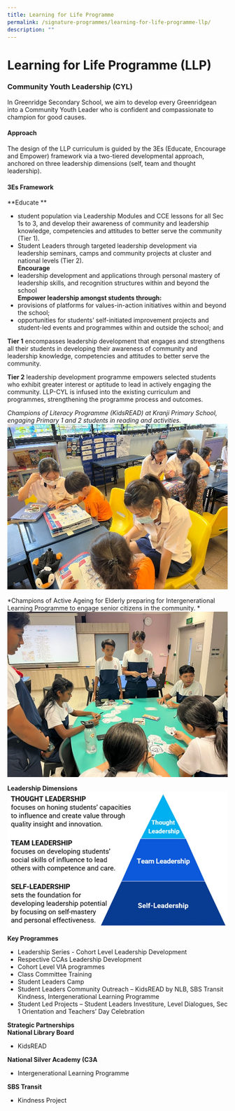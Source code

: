 ```yaml
---
title: Learning for Life Programme
permalink: /signature-programmes/learning-for-life-programme-llp/
description: ""
---
```

# Learning for Life Programme (LLP)
### Community Youth Leadership (CYL)
In Greenridge Secondary School, we aim to develop every Greenridgean into a Community Youth Leader who is confident and compassionate to champion for good causes.
#### Approach
The design of the LLP curriculum is guided by the 3Es (Educate, Encourage and Empower) framework via a two-tiered developmental approach, anchored on three leadership dimensions (self, team and thought leadership).
#### 3Es Framework
**Educate **
- student population via Leadership Modules and CCE lessons for all Sec 1s to 3, and develop their awareness of community and leadership knowledge, competencies and attitudes to better serve the community (Tier 1).
- Student Leaders through targeted leadership development via leadership seminars, camps and community projects at cluster and national levels (Tier 2).<br>
**Encourage**
- leadership development and applications through personal mastery of leadership skills, and recognition structures within and beyond the school<br>
**Empower leadership amongst students through:**
- provisions of platforms for values-in-action initiatives within and beyond the school;
- opportunities for students’ self-initiated improvement projects and student-led events and programmes within and outside the school; and

<b>Tier 1</b> encompasses leadership development that engages and strengthens all their students in developing their awareness of community and leadership knowledge, competencies and attitudes to better serve the community.<br>

<b>Tier 2</b> leadership development programme empowers selected students who exhibit greater interest or aptitude to lead in actively engaging the community. LLP-CYL is infused into the existing curriculum and programmes, strengthening the programme process and outcomes.

*Champions of Literacy Programme (KidsREAD) at Kranji Primary School, engaging Primary 1 and 2 students in reading and activities.*
![](/images/LLP2023/llp001.jpg)

*Champions of Active Ageing for Elderly preparing for Intergenerational Learning Programme to engage senior citizens in the community. *
![](/images/LLP2023/llp002.jpg)


**Leadership Dimensions**
 ![](/images/LLP2023/llp003.jpg)
 
**Key Programmes**
- Leadership Series - Cohort Level Leadership Development
- Respective CCAs Leadership Development 
- Cohort Level VIA programmes
- Class Committee Training 
- Student Leaders Camp 
- Student Leaders Community Outreach – KidsREAD by NLB, SBS Transit Kindness, Intergenerational Learning Programme
- Student Led Projects – Student Leaders Investiture, Level Dialogues, Sec 1 Orientation and Teachers’ Day Celebration

**Strategic Partnerships**<br>
**National Library Board**
- KidsREAD

**National Silver Academy (C3A**
- Intergenerational Learning Programme

**SBS Transit**
- Kindness Project